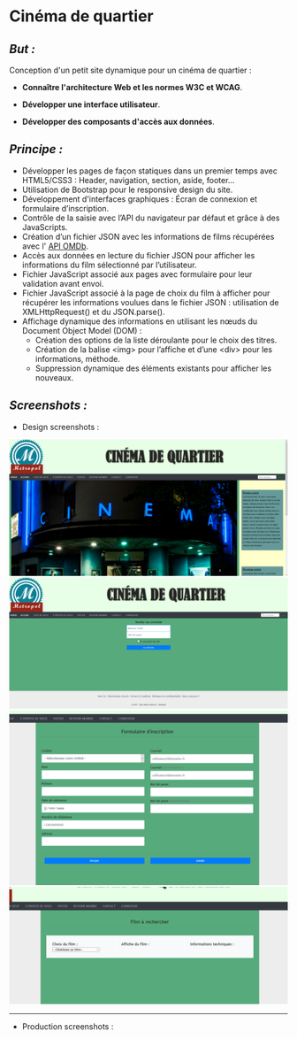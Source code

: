 Cinéma de quartier
========================

## _But :_

Conception d'un petit site dynamique pour un cinéma de quartier :

* **Connaître l'architecture Web et les normes W3C et WCAG**. 

* **Développer une interface utilisateur**.

* **Développer des composants d'accès aux données**.

## _Principe :_

* Développer les pages de façon statiques dans un premier temps avec HTML5/CSS3 : Header, navigation, section, aside, footer…
* Utilisation de Bootstrap pour le responsive design du site.
* Développement d'interfaces graphiques : Écran de connexion et formulaire d’inscription.
* Contrôle de la saisie avec l’API du navigateur par défaut et grâce à des JavaScripts.
* Création d’un fichier JSON avec les informations de films récupérées avec l' [API OMDb](https://www.omdbapi.com/).
* Accès aux données en lecture du fichier JSON pour afficher les informations du film sélectionné par l’utilisateur.
* Fichier JavaScript associé aux pages avec formulaire pour leur validation avant envoi.
* Fichier JavaScript associé à la page de choix du film à afficher pour récupérer les informations voulues dans le fichier JSON : utilisation de XMLHttpRequest() et du JSON.parse().
* Affichage dynamique des informations en utilisant les nœuds du Document Object Model (DOM) :
	* Création des options de la liste déroulante pour le choix des titres.
	* Création de la balise \<img> pour l’affiche et d’une \<div> pour les informations, méthode.
	* Suppression dynamique des éléments existants pour afficher les nouveaux.
	
## _Screenshots :_

* Design screenshots :

![Image of homepage](https://github.com/ScytAl3/CinemaDeQuartier_Bootstrap/blob/master/screenshot/1-Design/1-conception_page_accueil.png)
![Image of login page](https://github.com/ScytAl3/CinemaDeQuartier_Bootstrap/blob/master/screenshot/1-Design/2-conception_page_connexion.png)
![Image of registration page](https://github.com/ScytAl3/CinemaDeQuartier_Bootstrap/blob/master/screenshot/1-Design/3-conception_page_inscription.png)
![Image of search page](https://github.com/ScytAl3/CinemaDeQuartier_Bootstrap/blob/master/screenshot/1-Design/4-conception_page_recherche.png)
___
* Production screenshots :



